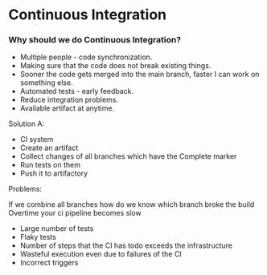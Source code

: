 # Continuous Integration

### Why should we do Continuous Integration? 

- Multiple people - code synchronization.
- Making sure that the code does not break existing things.
- Sooner the code gets merged into the main branch, faster I can work on something else.
- Automated tests - early feedback.
- Reduce integration problems.
- Available artifact at anytime.

Solution A:

- CI system 
- Create an artifact 
- Collect changes of all branches which have the Complete marker 
- Run tests on them 
- Push it to artifactory 

Problems:

If we combine all branches how do we know which branch broke the build
Overtime your ci pipeline becomes slow
  - Large number of tests
  - Flaky tests
  - Number of steps that the CI has todo exceeds the infrastructure
  - Wasteful execution even due to failures of the CI
  - Incorrect triggers 
